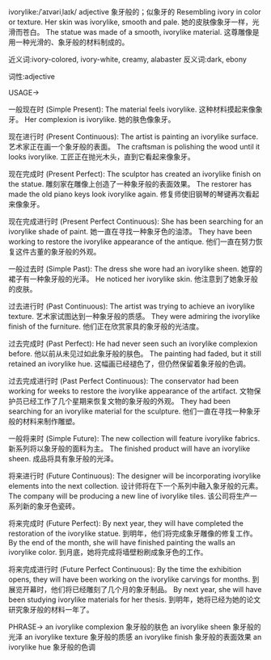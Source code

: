 ivorylike:/ˈaɪvəriˌlaɪk/
adjective
象牙般的；似象牙的
Resembling ivory in color or texture.
Her skin was ivorylike, smooth and pale. 她的皮肤像象牙一样，光滑而苍白。
The statue was made of a smooth, ivorylike material.  这尊雕像是用一种光滑的、象牙般的材料制成的。

近义词:ivory-colored, ivory-white, creamy, alabaster
反义词:dark, ebony

词性:adjective


USAGE->

一般现在时 (Simple Present):
The material feels ivorylike.  这种材料摸起来像象牙。
Her complexion is ivorylike. 她的肤色像象牙。

现在进行时 (Present Continuous):
The artist is painting an ivorylike surface. 艺术家正在画一个象牙般的表面。
The craftsman is polishing the wood until it looks ivorylike. 工匠正在抛光木头，直到它看起来像象牙。

现在完成时 (Present Perfect):
The sculptor has created an ivorylike finish on the statue.  雕刻家在雕像上创造了一种象牙般的表面效果。
The restorer has made the old piano keys look ivorylike again. 修复师使旧钢琴的琴键再次看起来像象牙。


现在完成进行时 (Present Perfect Continuous):
She has been searching for an ivorylike shade of paint. 她一直在寻找一种象牙色的油漆。
They have been working to restore the ivorylike appearance of the antique. 他们一直在努力恢复这件古董的象牙般的外观。


一般过去时 (Simple Past):
The dress she wore had an ivorylike sheen. 她穿的裙子有一种象牙般的光泽。
He noticed her ivorylike skin. 他注意到了她象牙般的皮肤。


过去进行时 (Past Continuous):
The artist was trying to achieve an ivorylike texture. 艺术家试图达到一种象牙般的质感。
They were admiring the ivorylike finish of the furniture. 他们正在欣赏家具的象牙般的光洁度。


过去完成时 (Past Perfect):
He had never seen such an ivorylike complexion before. 他以前从未见过如此象牙般的肤色。
The painting had faded, but it still retained an ivorylike hue. 这幅画已经褪色了，但仍然保留着象牙般的色调。


过去完成进行时 (Past Perfect Continuous):
The conservator had been working for weeks to restore the ivorylike appearance of the artifact.  文物保护员已经工作了几个星期来恢复文物的象牙般的外观。
They had been searching for an ivorylike material for the sculpture. 他们一直在寻找一种象牙般的材料来制作雕塑。


一般将来时 (Simple Future):
The new collection will feature ivorylike fabrics. 新系列将以象牙般的面料为主。
The finished product will have an ivorylike sheen.  成品将具有象牙般的光泽。


将来进行时 (Future Continuous):
The designer will be incorporating ivorylike elements into the next collection. 设计师将在下一个系列中融入象牙般的元素。
The company will be producing a new line of ivorylike tiles.  该公司将生产一系列新的象牙色瓷砖。


将来完成时 (Future Perfect):
By next year, they will have completed the restoration of the ivorylike statue. 到明年，他们将完成象牙雕像的修复工作。
By the end of the month, she will have finished painting the walls an ivorylike color. 到月底，她将完成将墙壁粉刷成象牙色的工作。


将来完成进行时 (Future Perfect Continuous):
By the time the exhibition opens, they will have been working on the ivorylike carvings for months. 到展览开幕时，他们将已经雕刻了几个月的象牙制品。
By next year, she will have been studying ivorylike materials for her thesis. 到明年，她将已经为她的论文研究象牙般的材料一年了。



PHRASE->
an ivorylike complexion 象牙般的肤色
an ivorylike sheen 象牙般的光泽
an ivorylike texture 象牙般的质感
an ivorylike finish 象牙般的表面效果
an ivorylike hue 象牙般的色调

